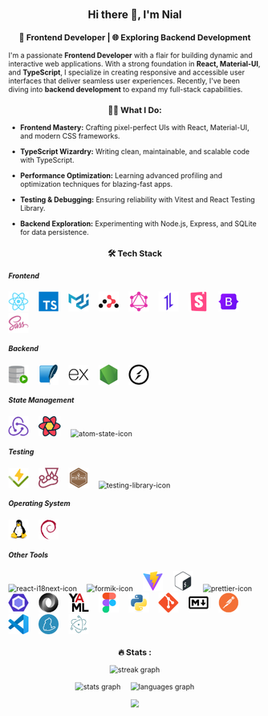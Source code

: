 <h2 align="center"> Hi there 👋, I'm <b>Nial</b></h2>


<h3 align="center"> 🚀 Frontend Developer | 🌐 Exploring Backend Development </h3>

I'm a passionate **Frontend Developer** with a flair for building dynamic and interactive web applications. With a strong foundation in <b>React, Material-UI</b>, and <b>TypeScript</b>, I specialize in creating responsive and accessible user interfaces that deliver seamless user experiences. Recently, I've been diving into <b>backend development</b> to expand my full-stack capabilities.


<h3 align="center"> 👨‍💻 What I Do: </h3>

- **Frontend Mastery:** Crafting pixel-perfect UIs with React, Material-UI, and modern CSS frameworks.

- **TypeScript Wizardry:** Writing clean, maintainable, and scalable code with TypeScript.

- **Performance Optimization:** Learning advanced profiling and optimization techniques for blazing-fast apps.

- **Testing & Debugging:** Ensuring reliability with Vitest and React Testing Library.

- **Backend Exploration:** Experimenting with Node.js, Express, and SQLite for data persistence.

<!--
**nhope123/nhope123** is a ✨ _special_ ✨ repository because its `README.md` (this file) appears on your GitHub profile.

Here are some ideas to get you started:

- 🔭 I’m currently working on ...
- 🌱 I’m currently learning ...
- 👯 I’m looking to collaborate on ...
- 🤔 I’m looking for help with ...
- 💬 Ask me about ...
- 📫 How to reach me: ...
- 😄 Pronouns: ...
- ⚡ Fun fact: ...
-->
<h3 align="center">🛠 Tech Stack </h3>

<!-- ********************* -->
<h5>Frontend</h5>  
<div align="left">
  
   <!-- React -->
  <img alt="react-icon" height="40" src="https://github.com/devicons/devicon/blob/v2.16.0/icons/react/react-original.svg" title="React"  />
  <img width="12" />
  
  <!-- Typescript -->
  <img alt="typescript-icon" height="40" src="https://github.com/devicons/devicon/blob/v2.16.0/icons/typescript/typescript-original.svg" title="Typescript"  />
  <img width="12" />
  
  <!-- Materialui -->
  <img alt="materialui-icon" height="40" src="https://github.com/devicons/devicon/blob/v2.16.0/icons/materialui/materialui-original.svg" title="Material Ui"  />
  <img width="12" />
  
  <!-- Reactrouter -->
  <img alt="reactrouter-icon" height="40" src="https://github.com/devicons/devicon/blob/v2.16.0/icons/reactrouter/reactrouter-original.svg" title="React-router"  />
  <img width="12" />
  
  <!-- Graphql -->
  <img alt="graphql-icon" height="40" src="https://github.com/devicons/devicon/blob/v2.16.0/icons/graphql/graphql-plain.svg" title="Graphql"  />
  <img width="12" />
  
  <!-- Axios -->
  <img alt="axios-icon" height="40" src="https://github.com/devicons/devicon/blob/v2.16.0/icons/axios/axios-plain.svg" title="Axios"  />
  <img width="12" />
  
  <!-- Storybook -->
  <img alt="storybook-icon" height="40" src="https://github.com/devicons/devicon/blob/v2.16.0/icons/storybook/storybook-original.svg" title="Storybook"  />
  <img width="12" />
  
  <!-- Bootstrap -->
  <img alt="bootstrap-icon" height="40" src="https://github.com/devicons/devicon/blob/v2.16.0/icons/bootstrap/bootstrap-original.svg" title="Bootstrap"  />
  <img width="12" />
  
  <!-- Sass -->
  <img alt="sass-icon" height="40" src="https://github.com/devicons/devicon/blob/v2.16.0/icons/sass/sass-original.svg" title="Sass"  />
  <img width="12" />

</div>

<!-- ********************* -->
<h5>Backend</h5>
<div align="left">
  
  <!-- Sqldeveloper -->
  <img alt="sqldeveloper-icon" height="40" src="https://github.com/devicons/devicon/blob/v2.16.0/icons/sqldeveloper/sqldeveloper-original.svg" title="Sql"  />
  <img width="12" />
  
  <!-- Sqlite -->
  <img alt="sqlite-icon" height="40" src="https://github.com/devicons/devicon/blob/v2.16.0/icons/sqlite/sqlite-original.svg" title="Sqlite"  />
  <img width="12" />
  
  <!-- Express -->
  <img alt="express-icon" height="40" src="https://github.com/devicons/devicon/blob/v2.16.0/icons/express/express-original.svg" title="Express"  />
  <img width="12" />
  
  <!-- Nodejs -->
  <img alt="nodejs-icon" height="40" src="https://github.com/devicons/devicon/blob/v2.16.0/icons/nodejs/nodejs-original.svg" title="Nodejs"  />
  <img width="12" />
  
  <!-- Socketio -->
  <img alt="socketio-icon" height="40" src="https://github.com/devicons/devicon/blob/v2.16.0/icons/socketio/socketio-original.svg" title="Socketio"  />
  <img width="12" />

</div>

<!-- ********************* -->
<h5>State Management</h5>
<div align="left">

  <!-- Redux -->
  <img alt="redux-icon" height="40" src="https://github.com/devicons/devicon/blob/v2.16.0/icons/redux/redux-original.svg" title="Redux"  />
  <img width="12" />

  <!-- React Query -->
  <img alt="react-query-icon" height="40" src="./react-query-icon.svg" title="React Query"  />
  <img width="12" />

  <!-- Atom State -->
<img alt="atom-state-icon" height="40" src="https://atom-state.github.io/img/logo.svg" title="Atom State"  />
<img width="12" />
  
</div>



<!-- ********************* -->
<h5>Testing</h5>
<div align="left">
  
  <!-- Vitest -->
  <img alt="vitest-icon" height="40" src="https://github.com/devicons/devicon/blob/v2.16.0/icons/vitest/vitest-original.svg" title="Vitest"  />
  <img width="12" />
  
  <!-- Jest -->
  <img alt="jest-icon" height="40" src="https://github.com/devicons/devicon/blob/v2.16.0/icons/jest/jest-plain.svg" title="Jest"  />
  <img width="12" />
  
  <!-- Mocha -->
  <img alt="mocha-icon" height="40" src="https://github.com/devicons/devicon/blob/v2.16.0/icons/mocha/mocha-original.svg" title="Mocha"  />
  <img width="12" />

<!--  Testing Library -->
<img alt="testing-library-icon" height="40" src="https://testing-library.com/img/octopus-64x64.png" title="Testing Library"  />
<img width="12" />

</div>

<!-- ********************* -->
<h5>Operating System</h5>
<div align="left">
  
  <!-- Linux -->
  <img alt="linux-icon" height="40" src="https://github.com/devicons/devicon/blob/v2.16.0/icons/linux/linux-original.svg" title="Linux"  />
  <img width="12" />
  
  <!-- Debian -->
  <img alt="debian-icon" height="40" src="https://github.com/devicons/devicon/blob/v2.16.0/icons/debian/debian-original.svg" title="Debian"  />
<img width="12" />

</div>


<!-- ********************* -->
<h5>Other Tools</h5>
<div align="left">

  <!-- react-i18next -->
  <img alt="react-i18next-icon" height="32" src="https://react.i18next.com/~gitbook/image?url=https%3A%2F%2F4236364459-files.gitbook.io%2F%7E%2Ffiles%2Fv0%2Fb%2Fgitbook-legacy-files%2Fo%2Fspaces%252F-L9iS6WpW81N7RGRTQ-K%252Favatar.png%3Fgeneration%3D1523345851027218%26alt%3Dmedia&width=32&dpr=1&quality=100&sign=ba15ca9c&sv=2" title="React-i18next"  />
  <img width="12" />
  
  <!-- Formik -->
  <img alt="formik-icon" height="40" src="https://github.com/get-icon/geticon/blob/master/icons/formik.svg" title="Formik"  />
  <img width="12" />
    
  <!-- Vitejs -->
  <img alt="vitejs-icon" height="40" src="https://github.com/devicons/devicon/blob/v2.16.0/icons/vitejs/vitejs-original.svg" title="Vitejs"  />
  <img width="12" />
  
  <!-- Bash -->
  <img alt="bash-icon" height="40" src="https://github.com/devicons/devicon/blob/v2.16.0/icons/bash/bash-original.svg" title="Bash"  />
  <img width="12" />

  <!-- Prettier -->
  <img alt="prettier-icon" height="40" src="https://github.com/get-icon/geticon/blob/master/icons/prettier.svg" title="Prettier"  />
  <img width="12" />
  
  <!-- Eslint -->
  <img alt="eslint-icon" height="40" src="https://github.com/devicons/devicon/blob/v2.16.0/icons/eslint/eslint-original.svg" title="Eslint"  />
  <img width="12" />
  
  <!-- Json -->
  <img alt="json-icon" height="40" src="https://github.com/devicons/devicon/blob/v2.16.0/icons/json/json-original.svg" title="JSON"  />
  <img width="12" />
  
  <!-- Yaml -->
  <img alt="yaml-icon" height="40" src="https://github.com/devicons/devicon/blob/v2.16.0/icons/yaml/yaml-original.svg" title="Yaml"  />
  <img width="12" />
  
  <!-- Figma -->
  <img alt="figma-icon" height="40" src="https://github.com/devicons/devicon/blob/v2.16.0/icons/figma/figma-original.svg" title="Figma"  />
  <img width="12" />
  <!-- Python -->
  <img alt="pythin-icon" height="40" src="https://github.com/devicons/devicon/blob/v2.16.0/icons/python/python-original.svg" title="Python" />
  <img width="12" />
  
  <!-- Git -->
  <img alt="git-icon" height="40" src="https://github.com/devicons/devicon/blob/v2.16.0/icons/git/git-original.svg" title="Git"  />
  <img width="12" />
  
  <!-- Markdown -->
  <img alt="markdown-icon" height="40" src="https://github.com/devicons/devicon/blob/v2.16.0/icons/markdown/markdown-original.svg" title="Markdown"  />
  <img width="12" />
  
  <!-- Postman -->
  <img alt="postman-icon" height="40" src="https://github.com/devicons/devicon/blob/v2.16.0/icons/postman/postman-original.svg" title="Postman"  />
  <img width="12" />
  
  <!-- Vscode -->
  <img alt="vscode-icon" height="40" src="https://github.com/devicons/devicon/blob/v2.16.0/icons/vscode/vscode-original.svg" title="Vscode"  />
  <img width="12" />
  
  <!-- Yarn -->
  <img alt="yarn-icon" height="40" src="https://github.com/devicons/devicon/blob/v2.16.0/icons/yarn/yarn-original.svg" title="Yarn"  />
  <img width="12" />
  
  <!-- Electron -->
  <img alt="electron-icon" height="40" src="https://github.com/devicons/devicon/blob/v2.16.0/icons/electron/electron-original.svg" title="Electron"  />
  <img width="12" />

</div>




<!--  
<div align="left">

<!--  
<img alt="-icon" height="40" src="" title=""  />
<img width="12" />
<img alt="-icon" height="40" src="" title=""  />
<img width="12" />
<!--  
<img alt="-icon" height="40" src="" title=""  />
<img width="12" />

</div>
-->

<h3 align="center">🔥 Stats :</h3>

<div align="center" >
  <img src="https://streak-stats.demolab.com?user=nhope123&locale=en&mode=daily&theme=dracula&hide_border=false&border_radius=5&order=3" height="150" alt="streak graph"  />
</div>
<img height="12"/>
<div align="center">
  <img src="https://github-readme-stats.vercel.app/api?username=nhope123&hide_title=false&hide_rank=false&show_icons=true&include_all_commits=true&count_private=true&disable_animations=false&theme=dracula&locale=en&hide_border=false" height="150" alt="stats graph"  />
<img width="12"/>
<img src="https://github-readme-stats.vercel.app/api/top-langs?username=nhope123&locale=en&hide_title=false&layout=compact&card_width=320&langs_count=5&theme=dracula&hide_border=false" height="150" alt="languages graph"  />
</div>
<img height="12"/>
<div align="center">
  <img src="https://profile-counter.glitch.me/nhope123/count.svg?"  />
</div>

###
